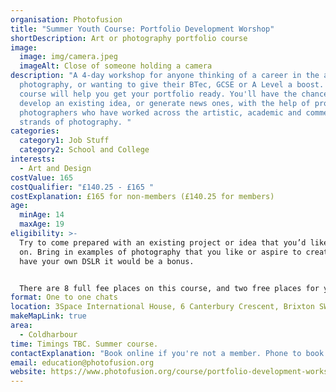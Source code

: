 ```yaml
---
organisation: Photofusion
title: "Summer Youth Course: Portfolio Development Worshop"
shortDescription: Art or photography portfolio course
image:
  image: img/camera.jpeg
  imageAlt: Close of someone holding a camera
description: "A 4-day workshop for anyone thinking of a career in the arts or
  photography, or wanting to give their BTec, GCSE or A Level a boost. This
  course will help you get your portfolio ready. You'll have the chance to
  develop an existing idea, or generate news ones, with the help of professional
  photographers who have worked across the artistic, academic and commercial
  strands of photography. "
categories:
  category1: Job Stuff
  category2: School and College
interests:
  - Art and Design
costValue: 165
costQualifier: "£140.25 - £165 "
costExplanation: £165 for non-members (£140.25 for members)
age:
  minAge: 14
  maxAge: 19
eligibility: >-
  Try to come prepared with an existing project or idea that you’d like to work
  on. Bring in examples of photography that you like or aspire to create. If you
  have your own DSLR it would be a bonus.


  There are 8 full fee places on this course, and two free places for young people who can prove that they are eligible for free school meals.
format: One to one chats
location: 3Space International House, 6 Canterbury Crescent, Brixton SW9 7QD
makeMapLink: true
area:
  - Coldharbour
time: Timings TBC. Summer course.
contactExplanation: "Book online if you're not a member. Phone to book if you're a member. "
email: education@photofusion.org
website: https://www.photofusion.org/course/portfolio-development-workshop/
---
```

